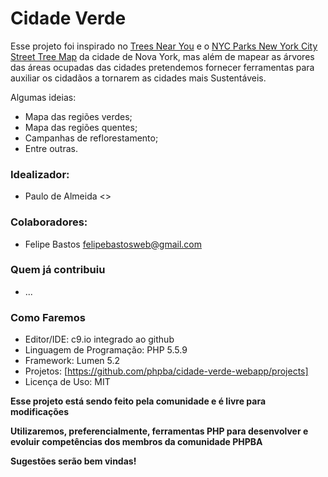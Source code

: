 # Cidade Verde

Esse projeto foi inspirado no [Trees Near You](http://www.treesnearyou.com/) e o [NYC Parks
New York City Street Tree Map](https://tree-map.nycgovparks.org/) da cidade de Nova York, mas além de mapear as árvores das áreas ocupadas das cidades pretendemos fornecer ferramentas para auxiliar os cidadãos a tornarem as cidades mais Sustentáveis.

Algumas ideias:
 * Mapa das regiões verdes;
 * Mapa das regiões quentes;
 * Campanhas de reflorestamento;
 * Entre outras.

### Idealizador:
- Paulo de Almeida <>

### Colaboradores:
- Felipe Bastos <felipebastosweb@gmail.com>

### Quem já contribuiu
- ...

### Como Faremos
- Editor/IDE: c9.io integrado ao github
- Linguagem de Programação: PHP 5.5.9
- Framework: Lumen 5.2
- Projetos: [https://github.com/phpba/cidade-verde-webapp/projects]
- Licença de Uso: MIT

**Esse projeto está sendo feito pela comunidade e é livre para modificações**

**Utilizaremos, preferencialmente, ferramentas PHP para desenvolver e evoluir competências dos membros da comunidade PHPBA**

**Sugestões serão bem vindas!**
